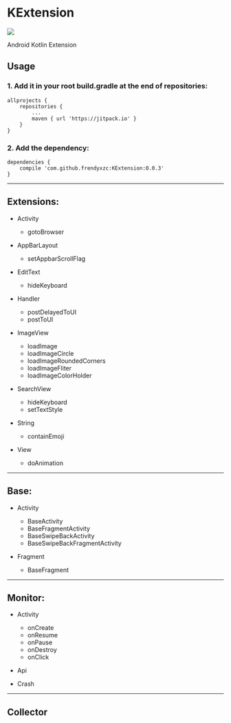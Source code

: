 # KExtension

[![](https://jitpack.io/v/frendyxzc/KExtension.svg)](https://jitpack.io/#frendyxzc/KExtension)

Android Kotlin Extension



## Usage

### 1. Add it in your root build.gradle at the end of repositories:

```
allprojects {
	repositories {
		...
		maven { url 'https://jitpack.io' }
	}
}
```

### 2. Add the dependency:

```
dependencies {
	compile 'com.github.frendyxzc:KExtension:0.0.3'
}
```

-----

## Extensions:

* Activity
	- gotoBrowser

* AppBarLayout
	- setAppbarScrollFlag

* EditText
	- hideKeyboard

* Handler
	- postDelayedToUI
	- postToUI

* ImageView
	- loadImage
	- loadImageCircle
	- loadImageRoundedCorners
	- loadImageFliter
	- loadImageColorHolder

* SearchView
	- hideKeyboard
	- setTextStyle

* String
	- containEmoji

* View
	- doAnimation

-----

## Base:

* Activity
	- BaseActivity
	- BaseFragmentActivity
	- BaseSwipeBackActivity
	- BaseSwipeBackFragmentActivity

* Fragment
	- BaseFragment

-----

## Monitor:

* Activity
	- onCreate
	- onResume
	- onPause
	- onDestroy
	- onClick

* Api

* Crash

-----

## Collector
